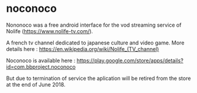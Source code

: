 # noconoco
Nononoco was a free android interface for the vod streaming service of Nolife (https://www.nolife-tv.com/).

A french tv channel dedicated to japanese culture and video game. More details here : https://en.wikipedia.org/wiki/Nolife_(TV_channel)

Noconoco is available here : https://play.google.com/store/apps/details?id=com.bbproject.noconoco 

But due to termination of service the aplication will be retired from the store at the end of June 2018.
